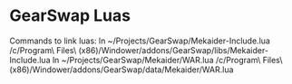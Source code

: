 # GearSwap Luas

Commands to link luas:
ln ~/Projects/GearSwap/Mekaider-Include.lua /c/Program\ Files\ \(x86\)/Windower/addons/GearSwap/libs/Mekaider-Include.lua
ln ~/Projects/GearSwap/Mekaider/WAR.lua /c/Program\ Files\ \(x86\)/Windower/addons/GearSwap/data/Mekaider/WAR.lua
